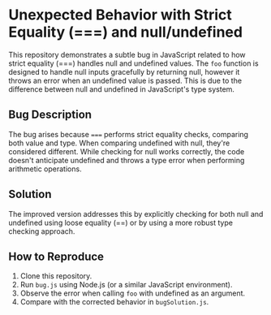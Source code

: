 # Unexpected Behavior with Strict Equality (===) and null/undefined

This repository demonstrates a subtle bug in JavaScript related to how strict equality (===) handles null and undefined values.  The `foo` function is designed to handle null inputs gracefully by returning null, however it throws an error when an undefined value is passed. This is due to the difference between null and undefined in JavaScript's type system.

## Bug Description
The bug arises because `===` performs strict equality checks, comparing both value and type.  When comparing undefined with null, they're considered different.  While checking for null works correctly, the code doesn't anticipate undefined and throws a type error when performing arithmetic operations.

## Solution
The improved version addresses this by explicitly checking for both null and undefined using loose equality (==) or by using a more robust type checking approach.

## How to Reproduce
1. Clone this repository.
2. Run `bug.js` using Node.js (or a similar JavaScript environment).
3. Observe the error when calling `foo` with undefined as an argument.
4. Compare with the corrected behavior in `bugSolution.js`.